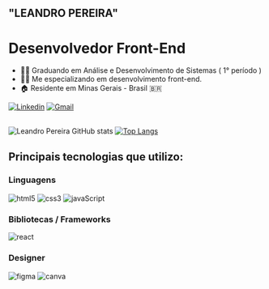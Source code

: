 ## "LEANDRO PEREIRA"
# Desenvolvedor Front-End 
 
- 👨‍🎓 Graduando em Análise e Desenvolvimento de Sistemas ( 1° período )
- 👨‍💻 Me especializando em desenvolvimento front-end.
- 🏠 Residente em Minas Gerais - Brasil 🇧🇷


[![Linkedin](https://img.shields.io/badge/LinkedIn-0077B5?style=for-the-badge&logo=linkedin&logoColor=white)](https://www.linkedin.com/in/devleandropereira/) 
[![Gmail](https://img.shields.io/badge/Gmail-D14836?style=for-the-badge&logo=gmail&logoColor=white)](https://www.contatoleandrodev@gmail.com/) 


<br> ![Leandro Pereira GitHub stats](https://github-readme-stats.vercel.app/api?username=leandropereira-dev&show_icons=true&theme=tokyonight)
[![Top Langs](https://github-readme-stats.vercel.app/api/top-langs/?username=leandropereira-dev&layout=compact)](https://github.com/leandropereira-dev/github-readme-stats) 


## Principais tecnologias que utilizo:
<div style="display: inline_block"> 
           

### Linguagens
<img align="center" alt="html5" src="https://img.shields.io/badge/HTML5-E34F26?style=for-the-badge&logo=html5&logoColor=white"/>
<img align="center" alt="css3" src="https://img.shields.io/badge/CSS3-1572B6?style=for-the-badge&logo=css3&logoColor=white"/>
<img align="center" alt="javaScript" src="https://img.shields.io/badge/JavaScript-F7DF1E?style=for-the-badge&logo=javascript&logoColor=black"/>


### Bibliotecas / Frameworks
<img align="center" alt="react" src="https://img.shields.io/badge/React-20232A?style=for-the-badge&logo=react&logoColor=61DAFB"/>           
   


### Designer 
<img align="center" alt="figma" src="https://img.shields.io/badge/Figma-F24E1E?style=for-the-badge&logo=figma&logoColor=white"/>
<img align="center" alt="canva" src="https://img.shields.io/badge/Canva-%2300C4CC.svg?&style=for-the-badge&logo=Canva&logoColor=white"/> 

</div><br/>



           
          
